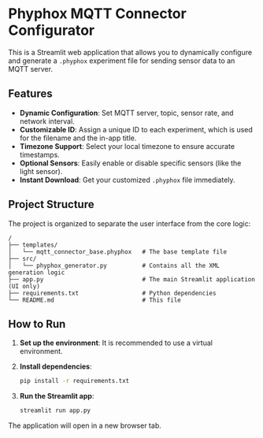 # Phyphox MQTT Connector Configurator

This is a Streamlit web application that allows you to dynamically configure and generate a `.phyphox` experiment file for sending sensor data to an MQTT server.

## Features

- **Dynamic Configuration**: Set MQTT server, topic, sensor rate, and network interval.
- **Customizable ID**: Assign a unique ID to each experiment, which is used for the filename and the in-app title.
- **Timezone Support**: Select your local timezone to ensure accurate timestamps.
- **Optional Sensors**: Easily enable or disable specific sensors (like the light sensor).
- **Instant Download**: Get your customized `.phyphox` file immediately.

## Project Structure

The project is organized to separate the user interface from the core logic:

```
/
├── templates/
│   └── mqtt_connector_base.phyphox   # The base template file
├── src/
│   └── phyphox_generator.py          # Contains all the XML generation logic
├── app.py                            # The main Streamlit application (UI only)
├── requirements.txt                  # Python dependencies
└── README.md                         # This file
```

## How to Run

1.  **Set up the environment**:
    It is recommended to use a virtual environment.

2.  **Install dependencies**:
    ```bash
    pip install -r requirements.txt
    ```

3.  **Run the Streamlit app**:
    ```bash
    streamlit run app.py
    ```

The application will open in a new browser tab.